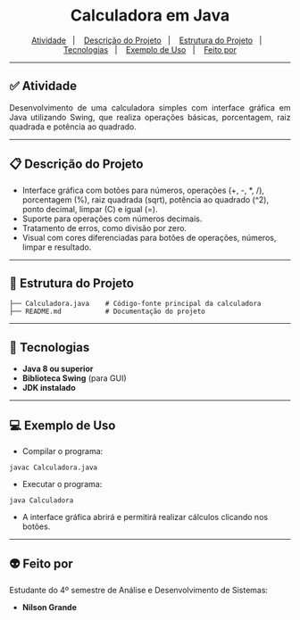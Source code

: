 
<h1 align="center">Calculadora em Java</h1>

<p align="center">
  <a href="#-atividade">Atividade</a>&nbsp;&nbsp;&nbsp;|&nbsp;&nbsp;&nbsp;
  <a href="#descrição-do-projeto">Descrição do Projeto</a>&nbsp;&nbsp;&nbsp;|&nbsp;&nbsp;&nbsp;
  <a href="#estrutura-do-projeto">Estrutura do Projeto</a>&nbsp;&nbsp;&nbsp;|&nbsp;&nbsp;&nbsp;
  <a href="#-tecnologias">Tecnologias</a>&nbsp;&nbsp;&nbsp;|&nbsp;&nbsp;&nbsp;
  <a href="#exemplo-de-uso">Exemplo de Uso</a>&nbsp;&nbsp;&nbsp;|&nbsp;&nbsp;&nbsp;
  <a href="#-feito-por">Feito por</a>
</p>

---

## ✅ Atividade

<p align="justify">
Desenvolvimento de uma calculadora simples com interface gráfica em Java utilizando Swing, que realiza operações básicas, porcentagem, raiz quadrada e potência ao quadrado.
</p>

---

## 📋 Descrição do Projeto

- Interface gráfica com botões para números, operações (+, -, *, /), porcentagem (%), raiz quadrada (sqrt), potência ao quadrado (^2), ponto decimal, limpar (C) e igual (=).
- Suporte para operações com números decimais.
- Tratamento de erros, como divisão por zero.
- Visual com cores diferenciadas para botões de operações, números, limpar e resultado.

---

## 📂 Estrutura do Projeto

```
├── Calculadora.java    # Código-fonte principal da calculadora
├── README.md           # Documentação do projeto
```

---

## 🚀 Tecnologias

- **Java 8 ou superior**  
- **Biblioteca Swing** (para GUI)  
- **JDK instalado**  

---

## 💻 Exemplo de Uso

- Compilar o programa:
```
javac Calculadora.java
```

- Executar o programa:
```
java Calculadora
```

- A interface gráfica abrirá e permitirá realizar cálculos clicando nos botões.

---

## 👽 Feito por

Estudante do 4º semestre de Análise e Desenvolvimento de Sistemas:

- **Nilson Grande**
